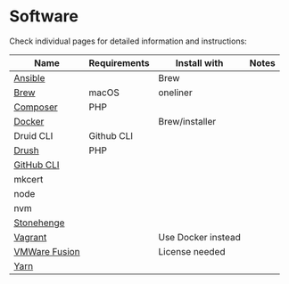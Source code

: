 # Software

Check individual pages for detailed information and instructions:

| Name | Requirements | Install with | Notes |
|------|--------------|--------------|-------|
| [Ansible](ansible.md) | | Brew
| [Brew](brew.md) | macOS | oneliner
| [Composer](composer.md) | PHP
| [Docker](docker.md) | | Brew/installer
| Druid CLI | Github CLI
| [Drush](drush.md) | PHP
| [GitHub CLI](https://cli.github.com/)
| mkcert
| node
| nvm
| [Stonehenge](https://github.com/druidfi/stonehenge)
| [Vagrant](vagrant.md) | | Use Docker instead
| [VMWare Fusion](vmware_fusion.md) | | License needed
| [Yarn](yarn.md)
